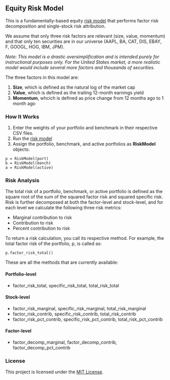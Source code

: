 ## Equity Risk Model

This is a fundamentally-based equity [risk model](/equity_risk_model.py) that performs factor risk decomposition and single-stock risk attribution. 

We assume that only three risk factors are relevant (size, value, momentum) and that only ten securities are in our universe (AAPL, BA, CAT, DIS, EBAY, F, GOOGL, HOG, IBM, JPM).

*Note: This model is a drastic oversimplification and is intended purely for instructional purposes only. For the United States market, a more realistic model would include several more factors and thousands of securities.*

The three factors in this model are:

1. **Size**, which is defined as the natural log of the market cap
2. **Value**, which is defined as the trailing 12-month earnings yield
3. **Momentum**, whcich is defined as price change from 12 months ago to 1 month ago

### How It Works

1. Enter the weights of your portfolio and benchmark in their respective CSV files.
2. Run the [risk model](/equity_risk_model.py)
3. Assign the portfolio, benchmark, and active portfolios as **RiskModel** objects:
```
p = RiskModel(port)
b = RiskModel(bench)
a = RiskModel(active)
```

### Risk Analysis

The total risk of a portfolio, benchmark, or active portfolio is defined as the square root of the sum of the squared factor risk and squared specific risk. Risk is further decomposed at both the factor-level and stock-level, and for each level we calculate the following three risk metrics:

- Marginal contribution to risk
- Contribution to risk
- Percent contribution to risk

To return a risk calculation, you call its respective method. For example, the total factor risk of the portfolio, p, is called as:

```
p.factor_risk_total()
```

These are all the methods that are currently available:

#### Portfolio-level
- factor_risk_total, specific_risk_total, total_risk_total

#### Stock-level
- factor_risk_marginal, specific_risk_marginal, total_risk_marginal
- factor_risk_contrib, specific_risk_contrib, total_risk_contrib
- factor_risk_pct_contrib, specific_risk_pct_contrib, total_risk_pct_contrib

#### Factor-level
- factor_decomp_marginal, factor_decomp_contrib, factor_decomp_pct_contrib

### License

This project is licensed under the [MIT License](/LICENSE).